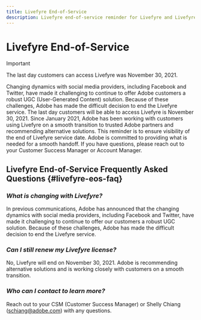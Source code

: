 ```yaml
---
title: Livefyre End-of-Service
description: Livefyre end-of-service reminder for Livefyre and Livefyre Studio.
---
```

# Livefyre End-of-Service

>[!IMPORTANT]
>
>The last day customers can access Livefyre was November 30, 2021.

Changing dynamics with social media providers, including Facebook and Twitter, have made it challenging to continue to offer Adobe customers a robust UGC (User-Generated Content) solution. Because of these challenges, Adobe has made the difficult decision to end the Livefyre service. The last day customers will be able to access Livefyre is November 30, 2021. Since January 2021, Adobe has been working with customers using Livefyre on a smooth transition to trusted Adobe partners and recommending alternative solutions. This reminder is to ensure visibility of the end of Livefyre service date. Adobe is committed to providing what is needed for a smooth handoff. If you have questions, please reach out to your Customer Success Manager or Account Manager.

## Livefyre End-of-Service Frequently Asked Questions {#livefyre-eos-faq}

### **_What is changing with Livefyre?_**

In previous communications, Adobe has announced that the changing dynamics with social media providers, including Facebook and Twitter, have made it challenging to continue to offer our customers a robust UGC solution. Because of these challenges, Adobe has made the difficult decision to end the Livefyre service. 

### **_Can I still renew my Livefyre license?_**

No, Livefyre will end on November 30, 2021. Adobe is recommending alternative solutions and is working closely with customers on a smooth transition.

### **_Who can I contact to learn more?_**

Reach out to your CSM (Customer Success Manager) or Shelly Chiang (schiang@adobe.com) with any questions.
